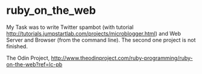# ruby_on_the_web
My Task was to write Twitter spambot (with tutorial http://tutorials.jumpstartlab.com/projects/microblogger.html) and Web Server and Browser (from the command line). The second one project is not finished.

The Odin Project, http://www.theodinproject.com/ruby-programming/ruby-on-the-web?ref=lc-pb
